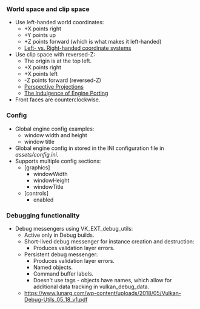 ### World space and clip space

- Use left-handed world coordinates:
  - +X points right
  - +Y points up
  - +Z points forward (which is what makes it left-handed)
  - [Left- vs. Right-handed coordinate systems](https://www.evl.uic.edu/ralph/508S98/coordinates.html)
- Use clip space with reversed-Z:
  - The origin is at the top left.
  - +X points right
  - +X points left
  - -Z points forward (reversed-Z)
  - [Perspective Projections](https://learnwebgl.brown37.net/08_projections/projections_perspective.html)
  - [The Indulgence of Engine Porting](http://whirlicube.com/the-indulgence-of-engine-porting.html)
- Front faces are counterclockwise.

### Config

- Global engine config examples:
    - window width and height
    - window title
- Global engine config in stored in the INI configuration file in _assets/config.ini_.
- Supports multiple config sections:
  - \[graphics\]
    - windowWidth
    - windowHeight
    - windowTitle
  - \[controls\]
    - enabled

### Debugging functionality

- Debug messengers using VK_EXT_debug_utils:
  - Active only in Debug builds.
  - Short-lived debug messenger for instance creation and destruction:
    - Produces validation layer errors.
  - Persistent debug messenger:
    - Produces validation layer errors.
    - Named objects.
    - Command buffer labels.
    - Doesn't use tags - objects have names, which allow for additional data tracking in vulkan_debug_data.
  - https://www.lunarg.com/wp-content/uploads/2018/05/Vulkan-Debug-Utils_05_18_v1.pdf